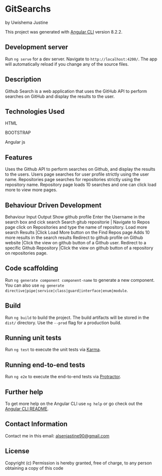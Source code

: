 # GitSearchs
by Uwishema Justine

This project was generated with [Angular CLI](https://github.com/angular/angular-cli) version 8.2.2.

## Development server

Run `ng serve` for a dev server. Navigate to `http://localhost:4200/`. The app will automatically reload if you change any of the source files.
## Description
Github Search is a web application that uses the GitHub API to perform searches on GitHub and display the results to the user.

## Technologies Used
HTML

BOOTSTRAP

Angular js

## Features

Uses the Github API to perform searches on Github, and display the results to the users.
Users page searches for user profile strictly using the user name.
Repositories page searches for repositories strictly using the repository name.
Repository page loads 10 searches and one can click load more to view more pages.

## Behaviour Driven Development

Behaviour	Input	Output
Show github profile	Enter the Username in the search box and cick search
Search gitub repositorie | Navigate to Repos page click on Repositories and type the name of repository.
Load more search Results |Click Load More button on the Find Repos page	Adds 10 more results in the search results
Redirect to github profile on Github website |Click the view on github button of a Github user.	
Redirect to a specific Github Repository |Click the view on github button of a repository on repositories page.

## Code scaffolding

Run `ng generate component component-name` to generate a new component. You can also use `ng generate directive|pipe|service|class|guard|interface|enum|module`.

## Build

Run `ng build` to build the project. The build artifacts will be stored in the `dist/` directory. Use the `--prod` flag for a production build.

## Running unit tests

Run `ng test` to execute the unit tests via [Karma](https://karma-runner.github.io).

## Running end-to-end tests

Run `ng e2e` to execute the end-to-end tests via [Protractor](http://www.protractortest.org/).

## Further help

To get more help on the Angular CLI use `ng help` or go check out the [Angular CLI README](https://github.com/angular/angular-cli/blob/master/README.md).

## Contact Information
Contact me in this email: alsenjastine90@gmail.com

## License
Copyright (c) Permission is hereby granted, free of charge, to any person obtaining a copy of this code

